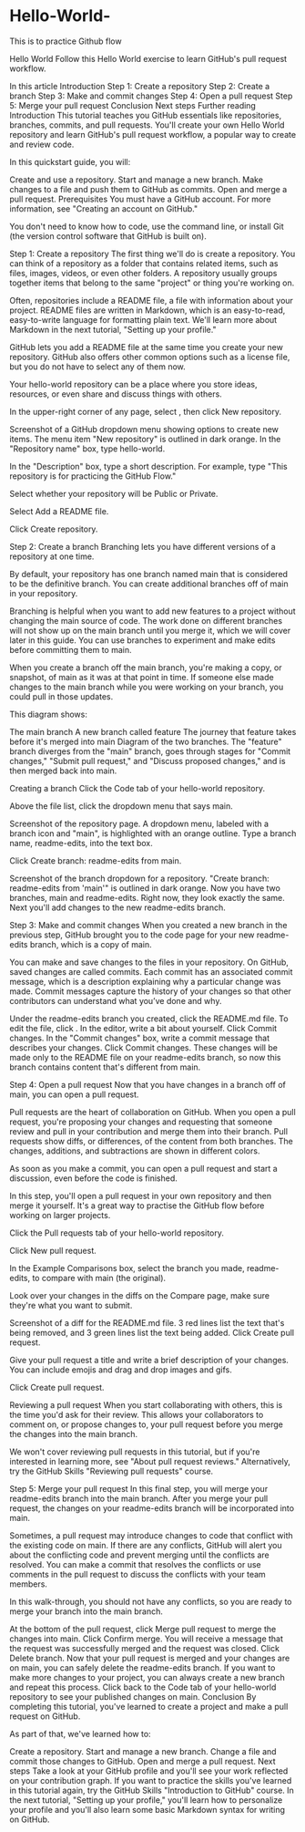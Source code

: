 # Hello-World-
This is to practice Github flow

Hello World
Follow this Hello World exercise to learn GitHub's pull request workflow.

In this article
Introduction
Step 1: Create a repository
Step 2: Create a branch
Step 3: Make and commit changes
Step 4: Open a pull request
Step 5: Merge your pull request
Conclusion
Next steps
Further reading
Introduction
This tutorial teaches you GitHub essentials like repositories, branches, commits, and pull requests. You'll create your own Hello World repository and learn GitHub's pull request workflow, a popular way to create and review code.

In this quickstart guide, you will:

Create and use a repository.
Start and manage a new branch.
Make changes to a file and push them to GitHub as commits.
Open and merge a pull request.
Prerequisites
You must have a GitHub account. For more information, see "Creating an account on GitHub."

You don't need to know how to code, use the command line, or install Git (the version control software that GitHub is built on).

Step 1: Create a repository
The first thing we'll do is create a repository. You can think of a repository as a folder that contains related items, such as files, images, videos, or even other folders. A repository usually groups together items that belong to the same "project" or thing you're working on.

Often, repositories include a README file, a file with information about your project. README files are written in Markdown, which is an easy-to-read, easy-to-write language for formatting plain text. We'll learn more about Markdown in the next tutorial, "Setting up your profile."

GitHub lets you add a README file at the same time you create your new repository. GitHub also offers other common options such as a license file, but you do not have to select any of them now.

Your hello-world repository can be a place where you store ideas, resources, or even share and discuss things with others.

In the upper-right corner of any page, select , then click New repository.

Screenshot of a GitHub dropdown menu showing options to create new items. The menu item "New repository" is outlined in dark orange.
In the "Repository name" box, type hello-world.

In the "Description" box, type a short description. For example, type "This repository is for practicing the GitHub Flow."

Select whether your repository will be Public or Private.

Select Add a README file.

Click Create repository.

Step 2: Create a branch
Branching lets you have different versions of a repository at one time.

By default, your repository has one branch named main that is considered to be the definitive branch. You can create additional branches off of main in your repository.

Branching is helpful when you want to add new features to a project without changing the main source of code. The work done on different branches will not show up on the main branch until you merge it, which we will cover later in this guide. You can use branches to experiment and make edits before committing them to main.

When you create a branch off the main branch, you're making a copy, or snapshot, of main as it was at that point in time. If someone else made changes to the main branch while you were working on your branch, you could pull in those updates.

This diagram shows:

The main branch
A new branch called feature
The journey that feature takes before it's merged into main
Diagram of the two branches. The "feature" branch diverges from the "main" branch, goes through stages for "Commit changes," "Submit pull request," and "Discuss proposed changes," and is then merged back into main.

Creating a branch
Click the Code tab of your hello-world repository.

Above the file list, click the dropdown menu that says main.

Screenshot of the repository page. A dropdown menu, labeled with a branch icon and "main", is highlighted with an orange outline.
Type a branch name, readme-edits, into the text box.

Click Create branch: readme-edits from main.

Screenshot of the branch dropdown for a repository. "Create branch: readme-edits from 'main'" is outlined in dark orange.
Now you have two branches, main and readme-edits. Right now, they look exactly the same. Next you'll add changes to the new readme-edits branch.

Step 3: Make and commit changes
When you created a new branch in the previous step, GitHub brought you to the code page for your new readme-edits branch, which is a copy of main.

You can make and save changes to the files in your repository. On GitHub, saved changes are called commits. Each commit has an associated commit message, which is a description explaining why a particular change was made. Commit messages capture the history of your changes so that other contributors can understand what you’ve done and why.

Under the readme-edits branch you created, click the README.md file.
To edit the file, click .
In the editor, write a bit about yourself.
Click Commit changes.
In the "Commit changes" box, write a commit message that describes your changes.
Click Commit changes.
These changes will be made only to the README file on your readme-edits branch, so now this branch contains content that's different from main.

Step 4: Open a pull request
Now that you have changes in a branch off of main, you can open a pull request.

Pull requests are the heart of collaboration on GitHub. When you open a pull request, you're proposing your changes and requesting that someone review and pull in your contribution and merge them into their branch. Pull requests show diffs, or differences, of the content from both branches. The changes, additions, and subtractions are shown in different colors.

As soon as you make a commit, you can open a pull request and start a discussion, even before the code is finished.

In this step, you'll open a pull request in your own repository and then merge it yourself. It's a great way to practise the GitHub flow before working on larger projects.

Click the Pull requests tab of your hello-world repository.

Click New pull request.

In the Example Comparisons box, select the branch you made, readme-edits, to compare with main (the original).

Look over your changes in the diffs on the Compare page, make sure they're what you want to submit.

Screenshot of a diff for the README.md file. 3 red lines list the text that's being removed, and 3 green lines list the text being added.
Click Create pull request.

Give your pull request a title and write a brief description of your changes. You can include emojis and drag and drop images and gifs.

Click Create pull request.

Reviewing a pull request
When you start collaborating with others, this is the time you'd ask for their review. This allows your collaborators to comment on, or propose changes to, your pull request before you merge the changes into the main branch.

We won't cover reviewing pull requests in this tutorial, but if you're interested in learning more, see "About pull request reviews." Alternatively, try the GitHub Skills "Reviewing pull requests" course.

Step 5: Merge your pull request
In this final step, you will merge your readme-edits branch into the main branch. After you merge your pull request, the changes on your readme-edits branch will be incorporated into main.

Sometimes, a pull request may introduce changes to code that conflict with the existing code on main. If there are any conflicts, GitHub will alert you about the conflicting code and prevent merging until the conflicts are resolved. You can make a commit that resolves the conflicts or use comments in the pull request to discuss the conflicts with your team members.

In this walk-through, you should not have any conflicts, so you are ready to merge your branch into the main branch.

At the bottom of the pull request, click Merge pull request to merge the changes into main.
Click Confirm merge. You will receive a message that the request was successfully merged and the request was closed.
Click Delete branch. Now that your pull request is merged and your changes are on main, you can safely delete the readme-edits branch. If you want to make more changes to your project, you can always create a new branch and repeat this process.
Click back to the Code tab of your hello-world repository to see your published changes on main.
Conclusion
By completing this tutorial, you've learned to create a project and make a pull request on GitHub.

As part of that, we've learned how to:

Create a repository.
Start and manage a new branch.
Change a file and commit those changes to GitHub.
Open and merge a pull request.
Next steps
Take a look at your GitHub profile and you'll see your work reflected on your contribution graph.
If you want to practice the skills you've learned in this tutorial again, try the GitHub Skills "Introduction to GitHub" course.
In the next tutorial, "Setting up your profile," you'll learn how to personalize your profile and you'll also learn some basic Markdown syntax for writing on GitHub.

